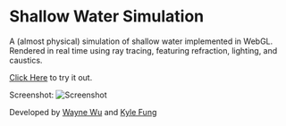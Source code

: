 # Shallow Water Simulation
A (almost physical) simulation of shallow water implemented in WebGL. Rendered in real time using ray tracing, featuring refraction, lighting, and caustics.

[Click Here](https://wayne-wu.github.io/shallow-water/) to try it out.

Screenshot:
![Screenshot](Shallow.jpg?raw=true)

Developed by [Wayne Wu](https://github.com/wayne-wu) and [Kyle Fung](https://github.com/KyleFung)
